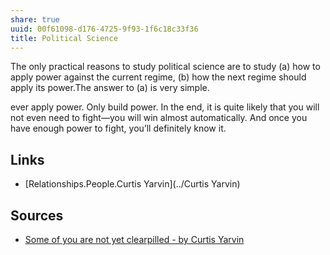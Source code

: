 ```yaml
---
share: true
uuid: 00f61098-d176-4725-9f93-1f6c18c33f36
title: Political Science
---
```

The only practical reasons to study political science are to study (a) how to apply power against the current regime, (b) how the next regime should apply its power.The answer to (a) is very simple. 

ever apply power. Only build power. In the end, it is quite likely that you will not even need to fight—you will win almost automatically. And once you have enough power to fight, you’ll definitely know it. 

## Links

* [Relationships.People.Curtis Yarvin](../Curtis Yarvin)

## Sources

* [Some of you are not yet clearpilled - by Curtis Yarvin](https://graymirror.substack.com/p/some-of-you-are-not-yet-clearpilled)
